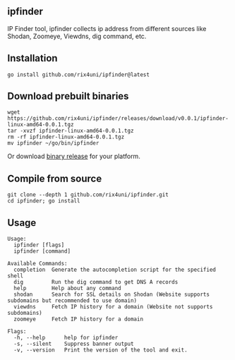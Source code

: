 ## ipfinder

IP Finder tool, ipfinder collects ip address from different sources like Shodan, Zoomeye, Viewdns, dig command, etc.

## Installation
```
go install github.com/rix4uni/ipfinder@latest
```

## Download prebuilt binaries
```
wget https://github.com/rix4uni/ipfinder/releases/download/v0.0.1/ipfinder-linux-amd64-0.0.1.tgz
tar -xvzf ipfinder-linux-amd64-0.0.1.tgz
rm -rf ipfinder-linux-amd64-0.0.1.tgz
mv ipfinder ~/go/bin/ipfinder
```
Or download [binary release](https://github.com/rix4uni/ipfinder/releases) for your platform.

## Compile from source
```
git clone --depth 1 github.com/rix4uni/ipfinder.git
cd ipfinder; go install
```

## Usage
```
Usage:
  ipfinder [flags]
  ipfinder [command]

Available Commands:
  completion  Generate the autocompletion script for the specified shell
  dig         Run the dig command to get DNS A records
  help        Help about any command
  shodan      Search for SSL details on Shodan (Website supports subdomains but recommended to use domain)
  viewdns     Fetch IP history for a domain (Website not supports subdomains)
  zoomeye     Fetch IP history for a domain

Flags:
  -h, --help      help for ipfinder
  -s, --silent    Suppress banner output
  -v, --version   Print the version of the tool and exit.
```
